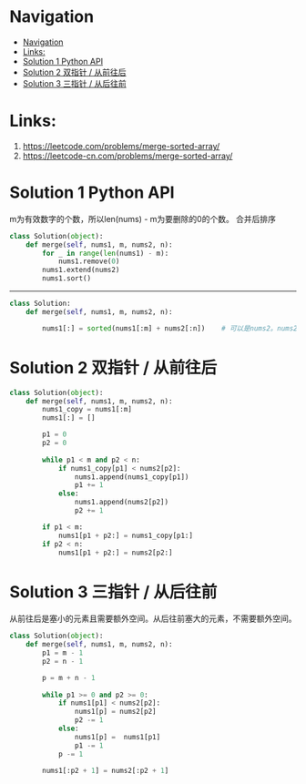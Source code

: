 # Navigation 
- [Navigation](#navigation)
- [Links:](#links)
- [Solution 1 Python API](#solution-1-python-api)
- [Solution 2 双指针 / 从前往后](#solution-2-%e5%8f%8c%e6%8c%87%e9%92%88--%e4%bb%8e%e5%89%8d%e5%be%80%e5%90%8e)
- [Solution 3 三指针 / 从后往前](#solution-3-%e4%b8%89%e6%8c%87%e9%92%88--%e4%bb%8e%e5%90%8e%e5%be%80%e5%89%8d)

# Links:
1. https://leetcode.com/problems/merge-sorted-array/
2. https://leetcode-cn.com/problems/merge-sorted-array/


# Solution 1 Python API
m为有效数字的个数，所以len(nums) - m为要删除的0的个数。
合并后排序
```python
class Solution(object):
    def merge(self, nums1, m, nums2, n):
        for _ in range(len(nums1) - m):
            nums1.remove(0)
        nums1.extend(nums2)
        nums1.sort()
```
---
```python
class Solution:
    def merge(self, nums1, m, nums2, n):

        nums1[:] = sorted(nums1[:m] + nums2[:n])    # 可以是nums2。nums2[:n]为了对齐
```

# Solution 2  双指针 / 从前往后
```python
class Solution(object):
    def merge(self, nums1, m, nums2, n):
        nums1_copy = nums1[:m] 
        nums1[:] = []

        p1 = 0 
        p2 = 0
        
        while p1 < m and p2 < n: 
            if nums1_copy[p1] < nums2[p2]: 
                nums1.append(nums1_copy[p1])
                p1 += 1
            else:
                nums1.append(nums2[p2])
                p2 += 1

        if p1 < m: 
            nums1[p1 + p2:] = nums1_copy[p1:]
        if p2 < n:
            nums1[p1 + p2:] = nums2[p2:]
```

# Solution 3 三指针 / 从后往前
从前往后是塞小的元素且需要额外空间。从后往前塞大的元素，不需要额外空间。
```python
class Solution(object):
    def merge(self, nums1, m, nums2, n):
        p1 = m - 1
        p2 = n - 1

        p = m + n - 1
        
        while p1 >= 0 and p2 >= 0:
            if nums1[p1] < nums2[p2]:
                nums1[p] = nums2[p2]
                p2 -= 1
            else:
                nums1[p] =  nums1[p1]
                p1 -= 1
            p -= 1
        
        nums1[:p2 + 1] = nums2[:p2 + 1]

```


